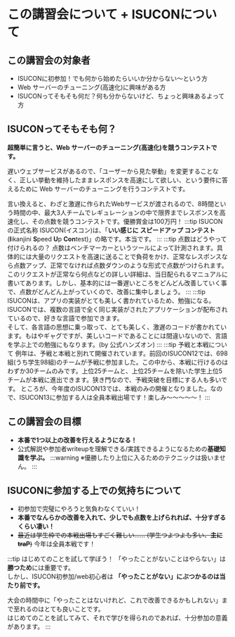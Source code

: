# この講習会について + ISUCONについて
## この講習会の対象者
- ISUCONに初参加！でも何から始めたらいいか分からない～という方
- Web サーバーのチューニング(高速化)に興味がある方
- ISUCONってそもそも何だ？何も分からないけど、ちょっと興味あるよって方

## ISUCONってそもそも何？
**超簡単に言うと、**Web サーバーのチューニング(高速化)を競うコンテスト**です。**  

遅いウェブサービスがあるので、「ユーザーから見た挙動」を変更することなく、正しい挙動を維持したままレスポンスを高速にして欲しい、という要件に答えるために Web サーバーのチューニングを行うコンテストです。  

言い換えると、わざと激遅に作られたWebサービスが渡されるので、8時間という時間の中、最大3人チームでレギュレーションの中で限界までレスポンスを高速化し、その点数を競うコンテストです。優勝賞金は100万円！
:::tip ISUCONの正式名称
ISUCON(イスコン)は、「**いい感じに スピードアップ コンテスト**(**I**ikanjini **S**peed **U**p **Con**test)」の略です。本当です。
:::
:::tip 点数はどうやって付けられるの？
点数はベンチマーカーというツールによって計測されます。具体的には大量のリクエストを高速に送ることで負荷をかけ、正常なレスポンスなら点数アップ、正常でなければ点数ダウンのような形式で点数がつけられます。  
このリクエストが正常なら何点などの詳しい詳細は、当日配られるマニュアルに書いてあります。しかし、基本的には一番遅いところをどんどん改善していく事で、点数がどんどん上がっていくので、改善に集中しましょう。
:::
:::tip ISUCONは、アプリの実装がとても美しく書かれているため、勉強になる。
ISUCONでは、複数の言語で全く同じ実装がされたアプリケーションが配布されているので、好きな言語で参加できます。  
そして、各言語の思想に乗っ取って、とても美しく、激遅のコードが書かれています。もはやギャグですが、美しいコードであることには間違いないので、言語を学ぶ上での勉強にもなります。(by 公式ハンズオン)
:::
:::tip 予戦と本戦について
例年は、予戦と本戦と別れて開催されています。前回のISUCON12では、698組(うち学生98組)のチームが予戦に参加ました。この中から、本戦に行けるのはわずか30チームのみです。上位25チームと、上位25チームを除いた学生上位5チームが本戦に進出できます。狭き門なので、予戦突破を目標にする人も多いです。
ところが、今年度のISUCON13では、本戦のみの開催となりました。なので、ISUCON13に参加する人は全員本戦出場です！楽しみ～～～～～！
:::

## この講習会の目標
- **本番で1つ以上の改善を行えるようになる！**
- 公式解説や参加者writeupを理解できる/実践できるようになるための**基礎知識を学ぶ。**
:::warning
※優勝したり上位に入るためのテクニックは扱いません。
:::

## ISUCONに参加する上での気持ちについて
- 初参加で完璧にやろうと気負わなくていい！
- **本番でなんらかの改善を入れて、少しでも点数を上げられれば、十分すぎるくらい凄い！**
- ~~最近は学生枠での本戦出場もすごく難しい…… (学生つよつよも多い、**主にtraP**)~~ 今年は全員本戦です！

:::tip はじめてのことを試して学ぼう！
「やったことがないことはやらない」は**勝つため**には重要です。  
しかし、ISUCON初参加/web初心者は **「やったことがない」にぶつかるのは当たり前です。**

大会の時間中に「やったことはないけれど、これで改善できるかもしれない」まで至れるのはとても良いことです。  
はじめてのことを試してみて、それで学びを得られのであれば、十分参加の意義があります。
:::